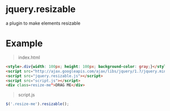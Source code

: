 jquery.resizable
=========================

a plugin to make elements resizable



Example
=========================


> index.html
```html
<style>.div{width: 100px; height: 100px; background-color: gray;}</style>
<script src="http://ajax.googleapis.com/ajax/libs/jquery/1.7/jquery.min.js"></script>
<script src="jquery.resizable.js"></script>
<script src="script.js"></script>
<div class=resize-me">DRAG ME</div>
```

> script.js
```javascript
$('.resize-me').resizable();
```
